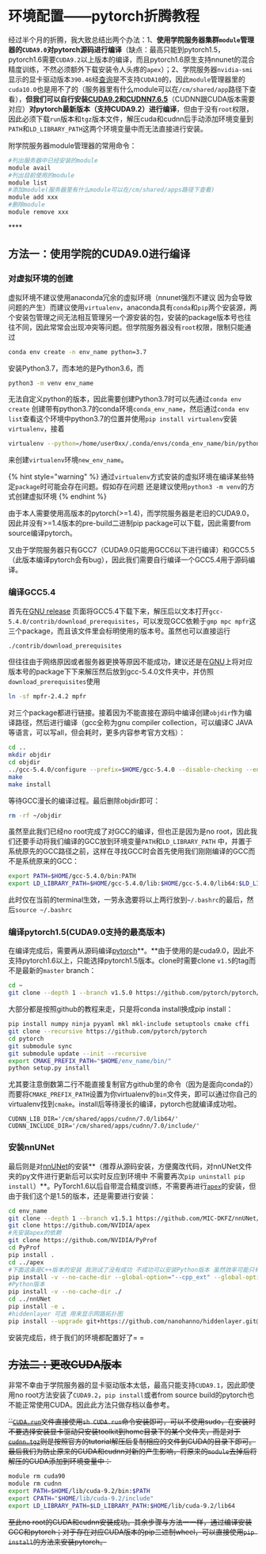 # 环境配置——pytorch折腾教程

经过半个月的折腾，我大致总结出两个办法：1、**使用学院服务器集群`module`管理器的`CUDA9.0`对pytorch源码进行编译**（缺点：最高只能到pytorch1.5，pytorch1.6需要`CUDA9.2`以上版本的编译，而且pytorch1.6原生支持nnunet的混合精度训练，不然必须额外下载安装令人头疼的`apex`）；2、学院服务器`nvidia-smi`显示的显卡驱动版本`390.46`经[查询](https://docs.nvidia.com/deploy/cuda-compatibility/index.html)是不支持`CUDA10`的，因此`module`管理器里的`cuda10.0`也是用不了的（服务器里有什么module可以在`/cm/shared/app`路径下查看），**但我们可以自行安装**[**CUDA9.2**](https://developer.nvidia.com/cuda-92-download-archive)**和**[**CUDNN7.6.5**](https://developer.nvidia.com/rdp/cudnn-archive)（CUDNN跟CUDA版本需要对应）**对pytorch最新版本（支持CUDA9.2）进行编译**，但由于没有`root`权限，因此必须下载`run`版本和`tgz`版本文件，解压cuda和cudnn后手动添加环境变量到`PATH`和`LD_LIBRARY_PATH`这两个环境变量中而无法直接进行安装。

附学院服务器module管理器的常用命令：

```bash
#列出服务器中已经安装的module
module avail
#列出目前使用的module
module list
#添加module(服务器里有什么module可以在/cm/shared/apps路径下查看)
module add xxx
#删除module
module remove xxx
```

\*\*\*\*

## 方法一：使用学院的CUDA9.0进行编译

### **对虚拟环境的创建**

虚拟环境不建议使用anaconda冗余的虚拟环境（nnunet强烈不建议 因为会导致问题的产生）而建议使用`virtualenv`，anaconda具有`conda`和`pip`两个安装源，两个安装包管理之间无法相互管理另一个源安装的包，安装的package版本号也往往不同，因此常常会出现冲突等问题。但学院服务器没有`root`权限，限制只能通过

```bash
conda env create -n env_name python=3.7 
```

安装Python3.7，而本地的是Python3.6，而

```bash
python3 -m venv env_name
```

无法自定义python的版本，因此需要创建Python3.7时可以先通过`conda env create` 创建带有python3.7的conda环境`conda_env_name`，然后通过`conda env list`查看这个环境中python3.7的位置并使用`pip install virtualenv`安装`virtualenv`，接着

```bash
virtualenv --python=/home/user0xx/.conda/envs/conda_env_name/bin/python3.7 new_env_name
```

来创建`virtualenv`环境`new_env_name`。

{% hint style="warning" %}
通过`virtualenv`方式安装的虚拟环境在编译某些特定`package`时可能会存在问题。假如存在问题 还是建议使用`python3 -m venv`的方式创建虚拟环境
{% endhint %}



由于本人需要使用高版本的pytorch\(&gt;=1.4\)，而学院服务器是老旧的CUDA9.0，因此并没有&gt;=1.4版本的pre-build二进制pip package可以下载，因此需要from source编译pytorch。

又由于学院服务器只有GCC7（CUDA9.0只能用GCC6以下进行编译）和GCC5.5（此版本编译pytorch会有bug），因此我们需要自行编译一个GCC5.4用于源码编译。

### 编译GCC5.4

首先在[GNU release](https://gcc.gnu.org/releases.html) 页面将GCC5.4下载下来，解压后以文本打开`gcc-5.4.0/contrib/download_prerequisites`，可以发现GCC依赖于`gmp mpc mpfr`这三个package，而且该文件里会标明使用的版本号。虽然也可以直接运行

```bash
./contrib/download_prerequisites
```

但往往由于网络原因或者服务器更换等原因不能成功，建议还是在[GNU](https://ftp.gnu.org/gnu/mpfr/)上将对应版本号的package下下来解压然后放到gcc-5.4.0文件夹中，并仿照`download_prerequisites`使用

```bash
ln -sf mpfr-2.4.2 mpfr
```

对三个package都进行链接。接着因为不能直接在源码中编译创建`objdir`作为编译路径，然后进行编译（gcc全称为gnu compiler collection，可以编译C JAVA等语言，可以写all，但会耗时，更多内容参考官方文档）：

```bash
cd ..
mkdir objdir
cd objdir
../gcc-5.4.0/configure --prefix=$HOME/gcc-5.4.0 --disable-checking --enable-languages=c,c++ --disable-multilib --enable-threads=posix
make
make install
```

等待GCC漫长的编译过程。最后删除objdir即可：

```bash
rm -rf ~/objdir
```

虽然至此我们已经no root完成了对GCC的编译，但也正是因为是no root，因此我们还要手动将我们编译的GCC放到环境变量`PATH`和`LD_LIBRARY_PATH` 中，并置于系统原先的GCC路径之前，这样在寻找GCC时会首先使用我们刚刚编译的GCC而不是系统原来的GCC：

```bash
export PATH=$HOME/gcc-5.4.0/bin:PATH
export LD_LIBRARY_PATH=$HOME/gcc-5.4.0/lib:$HOME/gcc-5.4.0/lib64:$LD_LIBRARY_PATH
```

此时仅在当前的terminal生效，一劳永逸要将以上两行放到`~/.bashrc`的最后，然后`source ~/.bashrc`

### 编译pytorch1.5\(CUDA9.0支持的最高版本\)

在编译完成后，需要再从源码编译[pytorch](https://github.com/pytorch/pytorch/tree/v1.5.0)**。**由于使用的是cuda9.0，因此不支持pytorch1.6以上，只能选择pytorch1.5版本。clone时需要clone `v1.5`的tag而不是最新的`master` branch：

```bash
cd ~
git clone --depth 1 --branch v1.5.0 https://github.com/pytorch/pytorch/
```

大部分都是按照github的教程来走，只是将conda install换成pip install：

```bash
pip install numpy ninja pyyaml mkl mkl-include setuptools cmake cffi
git clone --recursive https://github.com/pytorch/pytorch
cd pytorch
git submodule sync
git submodule update --init --recursive
export CMAKE_PREFIX_PATH="$HOME/env_name/bin/"
python setup.py install
```

尤其要注意倒数第二行不能直接复制官方github里的命令（因为是面向conda的）而要将`CMAKE_PREFIX_PATH`设置为你virtualenv的`bin`文件夹，即可以通过你自己的virtualenv找到`cmake`。install后等待漫长的编译，pytorch也就编译成功啦。

`CUDNN_LIB_DIR='/cm/shared/apps/cudnn/7.0/lib64/' CUDNN_INCLUDE_DIR='/cm/shared/apps/cudnn/7.0/include/'`

### 安装nnUNet

最后则是对[nnUNet](https://github.com/MIC-DKFZ/nnUNet/tree/v1.5.1)的安装**（推荐从源码安装，方便魔改代码，对nnUNet文件夹的py文件进行更新后可以实时反应到环境中 不需要再次`pip uninstall pip install`）**。PyTorch1.6以后自带混合精度训练，不需要再进行[`apex`](https://github.com/NVIDIA/apex)的安装，但由于我们这个是1.5的版本，还是需要进行安装：

```bash
cd env_name
git clone --depth 1 --branch v1.5.1 https://github.com/MIC-DKFZ/nnUNet/
git clone https://github.com/NVIDIA/apex
#先安装apex的依赖
git clone https://github.com/NVIDIA/PyProf
cd PyProf
pip install .
cd ../apex
#下面这条是C++版本的安装 我测试了没有成功 不成功可以安装Python版本 虽然效率可能只有百分之90但也足够了
pip install -v --no-cache-dir --global-option="--cpp_ext" --global-option="--cuda_ext" ./
#Python版本
pip install -v --no-cache-dir ./
cd ../nnUNet
pip install -e .
#hiddenlayer 可选 用来显示网路拓扑图
pip install --upgrade git+https://github.com/nanohanno/hiddenlayer.git@bugfix/get_trace_graph#egg=hiddenlayer

```

安装完成后，终于我们的环境都配置好了= =



## ~~方法二：更改CUDA版本~~

非常不幸由于学院服务器的显卡驱动版本太低，最高只能支持`CUDA9.1`，因此即使用no root方法安装了`CUDA9.2`，`pip install`或者from source build的pytorch也不能正常使用CUDA。因此此方法只做存档以备参考。

~~\`\`~~[~~`CUDA.run`~~](https://developer.nvidia.com/cuda-92-download-archive)~~文件直接使用`sh CUDA.run`命令安装即可，可以不使用sudo，在安装时不要选择安装显卡驱动只安装toolkit到home目录下的某个文件夹，而是对于~~[~~`cudnn.tgz`~~](https://developer.nvidia.com/rdp/cudnn-archive)~~则是按照官方的tutorial解压后复制相应的文件到CUDA的目录下即可。最后我们为防止原来的CUDA和cudnn对新的产生影响，将原来的`module`去掉后将解压的CUDA添加到环境变量中：~~

```bash
module rm cuda90
module rm cudnn
export PATH=$HOME/lib/cuda-9.2/bin:$PATH
export CPATH="$HOME/lib/cuda-9.2/include"
export LD_LIBRARY_PATH=$LD_LIBRARY_PATH:$HOME/lib/cuda-9.2/lib64
```

~~至此no root的CUDA和cudnn安装成功。其余步骤与方法一一样，通过编译安装GCC和pytorch；对于存在对应CUDA版本的pip二进制wheel，可以直接使用`pip install`的方法来安装pytorch。~~

